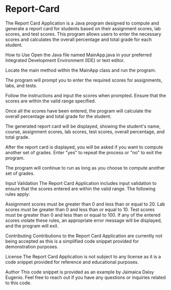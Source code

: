 # Report-Card

The Report Card Application is a Java program designed to compute and generate a report card for students based on their assignment scores, lab scores, and test scores. This program allows users to enter the necessary scores and calculates the overall percentage and total grade for each student.

How to Use
Open the Java file named MainApp.java in your preferred Integrated Development Environment (IDE) or text editor.

Locate the main method within the MainApp class and run the program.

The program will prompt you to enter the required scores for assignments, labs, and tests.

Follow the instructions and input the scores when prompted. Ensure that the scores are within the valid range specified.

Once all the scores have been entered, the program will calculate the overall percentage and total grade for the student.

The generated report card will be displayed, showing the student's name, course, assignment scores, lab scores, test scores, overall percentage, and total grade.

After the report card is displayed, you will be asked if you want to compute another set of grades. Enter "yes" to repeat the process or "no" to exit the program.

The program will continue to run as long as you choose to compute another set of grades.

Input Validation
The Report Card Application includes input validation to ensure that the scores entered are within the valid range. The following rules apply:

Assignment scores must be greater than 0 and less than or equal to 20.
Lab scores must be greater than 0 and less than or equal to 10.
Test scores must be greater than 0 and less than or equal to 100.
If any of the entered scores violate these rules, an appropriate error message will be displayed, and the program will exit.

Contributing
Contributions to the Report Card Application are currently not being accepted as this is a simplified code snippet provided for demonstration purposes.

License
The Report Card Application is not subject to any license as it is a code snippet provided for reference and educational purposes.

Author
This code snippet is provided as an example by Jaimaica Daisy Eugenio. Feel free to reach out if you have any questions or inquiries related to this code.
